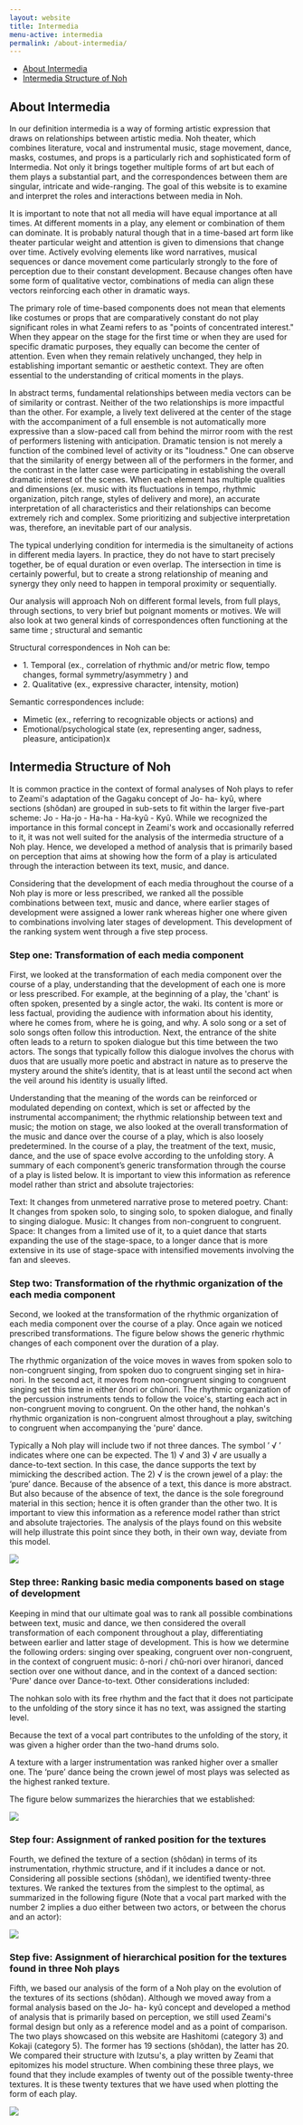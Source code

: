```yaml
---
layout: website
title: Intermedia
menu-active: intermedia
permalink: /about-intermedia/
---
```



<main class="page-content">

  <div class="wrapper">
    <ul class="anchor-menu">
      <li class="anchor-menu__element"> <a href="#about-intermedia">About Intermedia</a></li>
      <li class="anchor-menu__element"> <a href="#intermedia-index">Intermedia Structure of Noh</a></li>
    </ul>
  </div>

  <div class="text-container">
    <h2>About Intermedia</h2>
    <p>In our definition intermedia is a way of forming artistic expression that draws on relationships between artistic media. Noh theater, which combines literature, vocal and instrumental music, stage movement, dance, masks, costumes, and props is a particularly rich and sophisticated form of Intermedia. Not only it brings together multiple forms of art but each of them plays a substantial part, and the correspondences between them are singular, intricate and wide-ranging.  The goal of this website is to examine and interpret the roles and interactions between media in Noh.</p>
    <p>It is important to note that not all media will have equal importance at all times. At different moments in a play, any element or combination of them can dominate. It is probably natural though that in a time-based art form like theater particular weight and attention is given to dimensions that change over time. Actively evolving elements like word narratives, musical sequences or dance movement come particularly strongly to the fore of perception due to their constant development. Because changes often have some form of qualitative vector, combinations of media can align these vectors reinforcing each other in dramatic ways.</p>
    <p>The primary role of time-based components does not mean that elements like costumes or props that are comparatively constant do not play significant roles in what Zeami refers to as "points of concentrated interest." When they appear on the stage for the first time or when they are used for specific dramatic purposes,  they equally can become the center of attention. Even when they remain relatively unchanged, they help in establishing important semantic or aesthetic context.  They are often essential to the understanding of critical moments in the plays.</p>
    <p>In abstract terms, fundamental relationships between media vectors can be of similarity or contrast. Neither of the two relationships is more impactful than the other. For example, a lively text delivered at the center of the stage with the accompaniment of a full ensemble is not automatically more expressive than a slow-paced call from behind the mirror room with the rest of performers listening with anticipation. Dramatic tension is not merely a function of the combined level of activity or its "loudness." One can observe that the similarity of energy between all of the performers in the former, and the contrast in the latter case were participating in establishing the overall dramatic interest of the scenes. When each element has multiple qualities and dimensions (ex. music with its fluctuations in tempo, rhythmic organization, pitch range, styles of delivery and more), an accurate interpretation of all characteristics and their relationships can become extremely rich and complex. Some prioritizing and subjective interpretation was, therefore, an inevitable part of our analysis.</p>
    <p>The typical underlying condition for intermedia is the simultaneity of actions in different media layers. In practice, they do not have to start precisely together, be of equal duration or even overlap. The intersection in time is certainly powerful, but to create a strong relationship of meaning and synergy they only need to happen in temporal proximity or sequentially.</p>
    <p>Our analysis will approach Noh on different formal levels, from full plays, through sections, to very brief but poignant moments or motives. We will also look at two general kinds of correspondences often functioning at the same time ; structural and semantic</p>
    <p>Structural correspondences in Noh can be:</p>
    <ul class="anchor-menu">
      <li class="anchor-menu__element"> 1. Temporal  (ex., correlation of rhythmic and/or metric flow, tempo changes, formal symmetry/asymmetry ) and</li>
      <li class="anchor-menu__element"> 2. Qualitative  (ex., expressive character, intensity, motion)</li>
    </ul>
    <p>Semantic correspondences include:</p>
    <ul class="anchor-menu">
      <li class="anchor-menu__element"> Mimetic (ex., referring to recognizable objects or actions) and</li>
      <li class="anchor-menu__element"> Emotional/psychological state (ex, representing anger, sadness, pleasure, anticipation)x</li>
    </ul>
    <h2 id="intermedia-index"> Intermedia Structure of Noh</h2>
    <p>It is common practice in the context of formal analyses of Noh plays to refer to Zeami's adaptation of the Gagaku concept of Jo- ha- kyû, where sections (shôdan) are grouped in sub-sets to fit within the larger five-part scheme: Jo - Ha-jo - Ha-ha - Ha-kyû - Kyû.
    While we recognized the importance in this formal concept in Zeami's work and occasionally referred to it, it was not well suited for the analysis of the intermedia structure of a Noh play.
    Hence, we developed a method of analysis that is primarily based on perception that aims at showing how the form of a play is articulated through the interaction between its text, music, and dance.</p>
    <p>Considering that the development of each media throughout the course of a Noh play is more or less prescribed, we ranked all the possible combinations between text, music and dance, where earlier stages of development were assigned a lower rank whereas higher one where given to combinations involving later stages of development. This development of the ranking system went through a five step process.</p>
    <h3>Step one: Transformation of each media component</h3>
    <p>First, we looked at the transformation of each media component over the course of a play, understanding that the development of each one is more or less prescribed.  For example, at the beginning of a play, the 'chant' is often spoken, presented by a single actor, the waki. Its content is more or less factual, providing the audience with information about his identity, where he comes from, where he is going, and why. A solo song or a set of solo songs often follow this introduction. Next, the entrance of the shite often leads to a return to spoken dialogue but this time between the two actors. The songs that typically follow this dialogue involves the chorus with duos that are usually more poetic and abstract in nature as to preserve the mystery around the shite’s identity, that is at least until the second act when the veil around his identity is usually lifted.</p>
    <p>Understanding that the meaning of the words can be reinforced or modulated depending on context, which is set or affected by the instrumental accompaniment; the rhythmic relationship between text and music; the motion on stage, we also looked at the overall transformation of the music and dance over the course of a play, which is also loosely predetermined. In the course of a play, the treatment of the text, music, dance, and the use of space evolve according to the unfolding story. A summary of each component’s generic transformation through the course of a play is listed below. It is important to view this information as reference model rather than strict and absolute trajectories:</p>
    <p>Text:      It changes from unmetered narrative prose to metered poetry.
    Chant:   It changes from spoken solo, to singing solo, to spoken dialogue, and finally to singing dialogue.
    Music:  It changes from non-congruent to congruent.
    Space:   It changes from a limited use of it, to a quiet dance that starts expanding the use of the stage-space, to a longer dance that is more extensive in its use of stage-space with intensified movements involving the fan and sleeves.</p>
    <h3>Step two: Transformation of the rhythmic organization of the each media component</h3>
    <p>Second, we looked at the transformation of the rhythmic organization of each media component over the course of a play. Once again we noticed prescribed transformations.  The figure below shows the generic rhythmic changes of each component over the duration of a play.</p>
    <p>The rhythmic organization of the voice moves in waves from spoken solo to non-congruent singing, from spoken duo to congruent singing set in hira-nori. In the second act, it moves from non-congruent singing to congruent singing set this time in either ônori or chûnori. The rhythmic organization of the percussion instruments tends to follow the voice's, starting each act in non-congruent moving to congruent. On the other hand, the nohkan's rhythmic organization is non-congruent almost throughout a play, switching to congruent when accompanying the 'pure' dance.</p>
    <p>Typically a Noh play will include two if not three dances. The symbol ’ √ ’ indicates where one can be expected. The 1)  √   and 3)  √  are usually a dance-to-text section. In this case, the dance supports the text by mimicking the described action. The 2)  √  is the crown jewel of a play: the ‘pure’ dance. Because of the absence of a text, this dance is more abstract.  But also because of the absence of text, the dance is the sole foreground material in this section; hence it is often grander than the other two.
    It is important to view this information as a reference model rather than strict and absolute trajectories. The analysis of the plays found on this website will help illustrate this point since they both, in their own way, deviate from this model.</p>
    <img src="/assets/images/intermediarhythmicstate-nochiba.jpg">
    <h3>Step three: Ranking basic media components based on stage of development</h3>
    <p>Keeping in mind that our ultimate goal was to rank all possible combinations between text, music and dance, we then considered the overall transformation of each component throughout a play, differentiating between earlier and latter stage of development. This is how we determine the following orders: singing over speaking, congruent over non-congruent, in the context of congruent music: ô-nori / chû-nori over hiranori,  danced section over one without dance, and in the context of a danced section: 'Pure' dance over Dance-to-text. Other considerations included:</p>
    <p>The nohkan solo with its free rhythm and the fact that it does not participate to the unfolding of the story since it has no text, was assigned the starting level.</p>
    <p>Because the text of a vocal part contributes to the unfolding of the story, it was given a higher order than the two-hand drums solo.</p>
    <p>A texture with a larger instrumentation was ranked higher over a smaller one.
    The ‘pure’ dance being the crown jewel of most plays was selected as the highest ranked texture.</p>
    <p>The figure below summarizes the hierarchies that we established:</p>
    <img src="/assets/images/intermediatextures.jpg">
    <h3>Step four: Assignment of ranked position for the textures</h3>
    <p>Fourth, we defined the texture of a section (shôdan) in terms of its instrumentation, rhythmic structure, and if it includes a dance or not. Considering all possible sections (shôdan), we identified twenty-three textures. We ranked the textures from the simplest to the optimal, as summarized in the following figure (Note that a vocal part marked with the number 2 implies a duo either between two actors, or between the chorus and an actor):</p>
    <img src="/assets/images/twentythreetextures.jpg">
    <h3>Step five: Assignment of hierarchical position for the textures found in three Noh plays</h3>
    <p>Fifth, we based our analysis of the form of a Noh play on the evolution of the textures of its sections (shôdan). Although we moved away from a formal analysis based on the Jo- ha- kyû concept and developed a method of analysis that is primarily based on perception, we still used Zeami's formal design but only as a reference model and as a point of comparison.
    The two plays showcased on this website are Hashitomi (category 3) and Kokaji (category 5).  The former has 19 sections (shôdan), the latter has 20. We compared their structure with Izutsu's, a play written by Zeami that epitomizes his model structure.  When combining these three plays, we found that they include examples of twenty out of the possible twenty-three textures. It is these twenty textures that we have used when plotting the form of each play.</p>
    <img src="/assets/images/twentytextures.jpg">

  </div>



</main>
